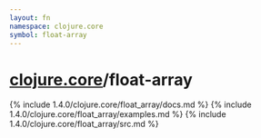```yaml
---
layout: fn
namespace: clojure.core
symbol: float-array
---
```


# [clojure.core](../)/float-array

{% include 1.4.0/clojure.core/float_array/docs.md %}
{% include 1.4.0/clojure.core/float_array/examples.md %}
{% include 1.4.0/clojure.core/float_array/src.md %}

